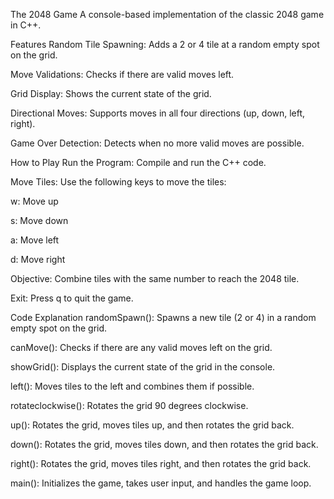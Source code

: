 The 2048 Game
A console-based implementation of the classic 2048 game in C++.

Features
Random Tile Spawning: Adds a 2 or 4 tile at a random empty spot on the grid.

Move Validations: Checks if there are valid moves left.

Grid Display: Shows the current state of the grid.

Directional Moves: Supports moves in all four directions (up, down, left, right).

Game Over Detection: Detects when no more valid moves are possible.

How to Play
Run the Program: Compile and run the C++ code.

Move Tiles: Use the following keys to move the tiles:

w: Move up

s: Move down

a: Move left

d: Move right

Objective: Combine tiles with the same number to reach the 2048 tile.

Exit: Press q to quit the game.

Code Explanation
randomSpawn(): Spawns a new tile (2 or 4) in a random empty spot on the grid.

canMove(): Checks if there are any valid moves left on the grid.

showGrid(): Displays the current state of the grid in the console.

left(): Moves tiles to the left and combines them if possible.

rotateclockwise(): Rotates the grid 90 degrees clockwise.

up(): Rotates the grid, moves tiles up, and then rotates the grid back.

down(): Rotates the grid, moves tiles down, and then rotates the grid back.

right(): Rotates the grid, moves tiles right, and then rotates the grid back.

main(): Initializes the game, takes user input, and handles the game loop.
